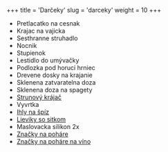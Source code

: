 +++
title = 'Darčeky'
slug = 'darceky'
weight = 10
+++

- Pretlacatko na cesnak
- Krajac na vajicka
- Sesthranne struhadlo
- Nocnik
- Stupienok
- Lestidlo do umývačky
- Podlozka pod horuci hrniec
- Drevene dosky na krajanie
- Sklenena zatvaratelna doza
- Sklenena doza na spagety
- [Strunový krájač](https://eshop.tescoma.sk/strunovy-krajac-univerzalny-presto)
- Vyvrtka
- [Ihly na špíz](https://eshop.tescoma.sk/ihla-na-spiz-presto-20-cm-6-ks)
- [Lieviky so sitkom](https://eshop.tescoma.sk/lieviky-so-sitkom-presto-4-ks)
- Maslovacka silikon 2x
- [Značky na poháre](https://eshop.tescoma.sk/znacky-na-pohare-mydrink-12-ks-ocean)
- [Značky na poháre na víno](https://eshop.tescoma.sk/party-kruzok-uno-vino-12-farieb?gclid=Cj0KCQjw3JXtBRC8ARIsAEBHg4m0-4gwn0pwUzdrr_5WswzOn1p_lJaDknaoEYnNiwZUJPbBXlrcZ0AaAhUWEALw_wcB)
